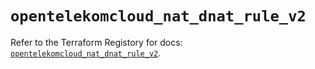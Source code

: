 # `opentelekomcloud_nat_dnat_rule_v2`

Refer to the Terraform Registory for docs: [`opentelekomcloud_nat_dnat_rule_v2`](https://www.terraform.io/docs/providers/opentelekomcloud/r/nat_dnat_rule_v2).
